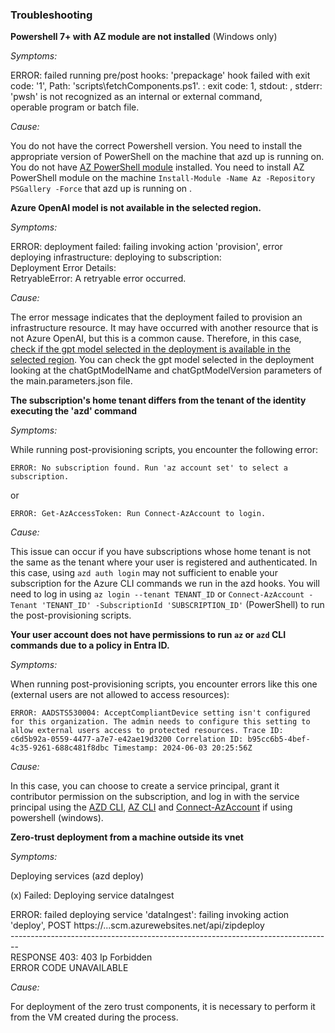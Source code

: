 ### Troubleshooting  
   
**Powershell 7+ with AZ module are not installed** (Windows only)
   
*Symptoms:*  
   
ERROR: failed running pre/post hooks: 'prepackage' hook failed with exit code: '1', Path: 'scripts\fetchComponents.ps1'. : exit code: 1, stdout: , stderr: 'pwsh' is not recognized as an internal or external command,  
operable program or batch file.  
   
*Cause:*
   
You do not have the correct Powershell version. You need to install the appropriate version of PowerShell on the machine that azd up is running on.\
You do not have [AZ PowerShell module](https://learn.microsoft.com/en-us/powershell/azure/what-is-azure-powershell?view=azps-11.6.0#the-az-powershell-module) installed. You need to install AZ PowerShell module on the machine `Install-Module -Name Az -Repository PSGallery -Force` that azd up is running on .
   
**Azure OpenAI model is not available in the selected region.**
   
*Symptoms:*  
   
ERROR: deployment failed: failing invoking action 'provision', error deploying infrastructure: deploying to subscription:  
Deployment Error Details:  
RetryableError: A retryable error occurred.  
   
*Cause:*  
   
The error message indicates that the deployment failed to provision an infrastructure resource. It may have occurred with another resource that is not Azure OpenAI, but this is a common cause. Therefore, in this case, [check if the gpt model selected in the deployment is available in the selected region](https://learn.microsoft.com/en-us/azure/ai-services/openai/concepts/models). You can check the gpt model selected in the deployment looking at the chatGptModelName and chatGptModelVersion parameters of the main.parameters.json file.  

**The subscription's home tenant differs from the tenant of the identity executing the 'azd' command**

*Symptoms:*

While running post-provisioning scripts, you encounter the following error:

`ERROR: No subscription found. Run 'az account set' to select a subscription.`

or

`ERROR: Get-AzAccessToken: Run Connect-AzAccount to login.`

*Cause:*

This issue can occur if you have subscriptions whose home tenant is not the same as the tenant where your user is registered and authenticated.
In this case, using `azd auth login` may not sufficient to enable your subscription for the Azure CLI commands we run in the azd hooks.
You will need to log in using `az login --tenant TENANT_ID` or `Connect-AzAccount -Tenant 'TENANT_ID' -SubscriptionId 'SUBSCRIPTION_ID'` (PowerShell) to run the post-provisioning scripts.

****Your user account does not have permissions to run `az` or `azd` CLI commands due to a policy in Entra ID.****

*Symptoms:*

When running post-provisioning scripts, you encounter errors like this one (external users are not allowed to access resources):

`ERROR: AADSTS530004: AcceptCompliantDevice setting isn't configured for this organization. The admin needs to configure this setting to allow external users access to protected resources. Trace ID: c6d5b92a-0559-4477-a7e7-e42ae19d3200 Correlation ID: b95cc6b5-4bef-4c35-9261-688c481f8dbc Timestamp: 2024-06-03 20:25:56Z`

*Cause:*

In this case, you can choose to create a service principal, grant it contributor permission on the subscription, and log in with the service principal using the [AZD CLI](https://learn.microsoft.com/en-us/azure/developer/azure-developer-cli/reference#azd-auth-login),  [AZ CLI](https://learn.microsoft.com/en-us/cli/azure/authenticate-azure-cli-service-principal) and [Connect-AzAccount](https://learn.microsoft.com/en-us/powershell/azure/authenticate-noninteractive?view=azps-12.0.0&viewFallbackFrom=azps-11.1.0#password-based-authentication) if using powershell (windows).
   
**Zero-trust deployment from a machine outside its vnet**  
   
*Symptoms:*  
   
Deploying services (azd deploy)  
  
  (x) Failed: Deploying service dataIngest  

ERROR: failed deploying service 'dataIngest': failing invoking action 'deploy', POST https://...scm.azurewebsites.net/api/zipdeploy  
<span>--------------------------------------------------------------------------------</span>  
RESPONSE 403: 403 Ip Forbidden  
ERROR CODE UNAVAILABLE  
   
*Cause:*  
   
For deployment of the zero trust components, it is necessary to perform it from the VM created during the process. 
